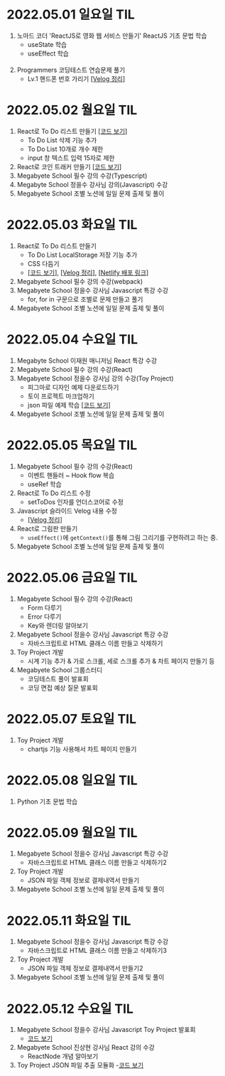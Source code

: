 # 2022.05.01 일요일 TIL
1. 노마드 코더 'ReactJS로 영화 웹 서비스 만들기' ReactJS 기초 문법 학습
    - useState 학습
    - useEffect 학습
    <br />
1. Programmers 코딩테스트 연습문제 풀기 
    - Lv.1 핸드폰 번호 가리기 [[Velog 정리]](https://velog.io/@sweet_pumpkin/%EC%BD%94%ED%85%8C%EB%AC%B8%ED%92%80-Javascript-%ED%95%B8%EB%93%9C%ED%8F%B0-%EB%B2%88%ED%98%B8-%EA%B0%80%EB%A6%AC%EA%B8%B0)

# 2022.05.02 월요일 TIL
1. React로 To Do 리스트 만들기 [[코드 보기]](https://github.com/Sweet-Pumpkin/react-to-do-list)
    - To Do List 삭제 기능 추가
    - To Do List 10개로 개수 제한
    - input 창 텍스트 입력 15자로 제한
1. React로 코인 트래커 만들기 [[코드 보기]](https://github.com/Sweet-Pumpkin/react-coin-tracker)
1. Megabyete School 필수 강의 수강(Typescript)
1. Megabyte School 정을수 강사님 강의(Javascript) 수강
1. Megabyete School 조별 노션에 일일 문제 출제 및 풀이

# 2022.05.03 화요일 TIL
1. React로 To Do 리스트 만들기
    - To Do List LocalStorage 저장 기능 추가
    - CSS 다듬기
    - [[코드 보기]](https://github.com/Sweet-Pumpkin/react-to-do-list), [[Velog 정리]](https://velog.io/@sweet_pumpkin/%EB%AC%B4%EC%9E%91%EC%A0%95-%EB%94%B0%EB%9D%BC%ED%95%98%EA%B8%B0-%EB%84%88%EC%9D%98-%ED%95%A0-%EC%9D%BC%EC%9D%80%E3%80%82React%EB%A1%9C-To-Do-List-%EB%A7%8C%EB%93%A4%EA%B8%B0), [[Netlify 배포 링크]](https://brilliant-cranachan-4b5cc5.netlify.app/)
1. Megabyete School 필수 강의 수강(webpack)
1. Megabyete School 정을수 강사님 Javascript 특강 수강
    - for, for in 구문으로 조별로 문제 만들고 풀기
1. Megabyete School 조별 노션에 일일 문제 출제 및 풀이

# 2022.05.04 수요일 TIL
1. Megabyte School 이재원 매니저님 React 특강 수강
1. Megabyete School 필수 강의 수강(React)
1. Megabyete School 정을수 강사님 강의 수강(Toy Project)
    - 피그마로 디자인 예제 다운로드하기
    - 토이 프로젝트 마크업하기
    - json 파일 예제 학습 [[코드 보기]](https://github.com/Sweet-Pumpkin/practice-html-css-js/tree/master/toy)
1. Megabyete School 조별 노션에 일일 문제 출제 및 풀이

# 2022.05.05 목요일 TIL
1. Megabyete School 필수 강의 수강(React)
    - 이벤트 핸들러 ~ Hook flow 복습
    - useRef 학습
1. React로 To Do 리스트 수정
    - setToDos 인자를 언더스코어로 수정
1. Javascript 슬라이드 Velog 내용 수정
    - [[Velog 정리]](https://velog.io/@sweet_pumpkin/Megabyte-School-%EB%AC%B4%ED%95%9C%EC%9C%BC%EB%A1%9C-%EC%A6%90%EA%B8%B0%EB%8A%94-%EC%8A%AC%EB%9D%BC%EC%9D%B4%EB%93%9C-%EB%A7%8C%EB%93%A4%EA%B8%B0-%EB%AC%B4%ED%95%9C%EB%A3%A8%ED%94%84%EC%9E%90%EB%8F%99%EB%B3%80%ED%99%98)
1. React로 그림판 만들기
    - `useEffect()`에 `getContext()`를 통해 그림 그리기를 구현하려고 하는 중.
1. Megabyete School 조별 노션에 일일 문제 출제 및 풀이

# 2022.05.06 금요일 TIL
1. Megabyete School 필수 강의 수강(React)
    - Form 다루기
    - Error 다루기
    - Key와 렌더링 알아보기
1. Megabyete School 정을수 강사님 Javascript 특강 수강
    - 자바스크립트로 HTML 클래스 이름 만들고 삭제하기
1. Toy Project 개발
    - 시계 기능 추가 & 가로 스크롤, 세로 스크롤 추가 & 차트 페이지 만들기 등
1. Megabyete School 그룹스터디
    - 코딩테스트 풀이 발표회
    - 코딩 면접 예상 질문 발표회

# 2022.05.07 토요일 TIL
1. Toy Project 개발
    - chartjs 기능 사용해서 차트 페이지 만들기

# 2022.05.08 일요일 TIL
1. Python 기초 문법 학습

# 2022.05.09 월요일 TIL
1. Megabyete School 정을수 강사님 Javascript 특강 수강
    - 자바스크립트로 HTML 클래스 이름 만들고 삭제하기2
1. Toy Project 개발
    - JSON 파일 객체 정보로 결제내역서 만들기
1. Megabyete School 조별 노션에 일일 문제 출제 및 풀이

# 2022.05.11 화요일 TIL
1. Megabyete School 정을수 강사님 Javascript 특강 수강
    - 자바스크립트로 HTML 클래스 이름 만들고 삭제하기3
1. Toy Project 개발
    - JSON 파일 객체 정보로 결제내역서 만들기2
1. Megabyete School 조별 노션에 일일 문제 출제 및 풀이

# 2022.05.12 수요일 TIL
1. Megabyete School 정을수 강사님 Javascript Toy Project 발표회
    - [코드 보기](https://github.com/Sweet-Pumpkin/mgs-toy-project)
1.  Megabyete School 진상현 강사님 React 강의 수강
    - ReactNode 개념 알아보기
1. Toy Project JSON 파일 추출 모듈화
    -[코드 보기](https://github.com/Sweet-Pumpkin/mgs-toy-project/blob/main/js/list-01.js)
